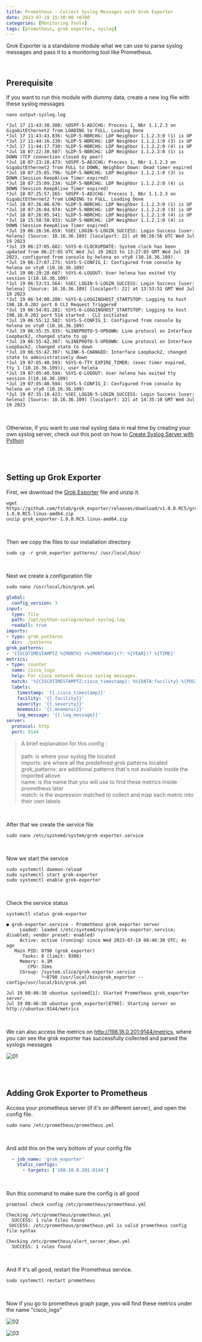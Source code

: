 ```yaml
---
title: Prometheus - Collect Syslog Messages with Grok Exporter
date: 2023-07-19 15:30:00 +0700
categories: [Monitoring Tools]
tags: [prometheus, grok exporter, syslog]
---
```



Grok Exporter is a standalone module what we can use to parse syslog messages and pass it to a monitoring tool like Prometheus.

<br>

## Prerequisite

If you want to run this module with dummy data, create a new log file with these syslog messages

```shell
nano output-syslog.log
```

```
*Jul 17 11:43:38.380: %OSPF-5-ADJCHG: Process 1, Nbr 1.1.2.3 on GigabitEthernet2 from LOADING to FULL, Loading Done
*Jul 17 11:43:43.836: %LDP-5-NBRCHG: LDP Neighbor 1.1.2.3:0 (1) is UP
*Jul 17 11:44:16.139: %LDP-5-NBRCHG: LDP Neighbor 1.1.2.1:0 (3) is UP
*Jul 17 11:44:17.730: %LDP-5-NBRCHG: LDP Neighbor 1.1.2.2:0 (4) is UP
*Jul 18 07:22:30.507: %LDP-5-NBRCHG: LDP Neighbor 1.1.2.3:0 (1) is DOWN (TCP connection closed by peer)
*Jul 18 07:23:10.473: %OSPF-5-ADJCHG: Process 1, Nbr 1.1.2.3 on GigabitEthernet2 from FULL to DOWN, Neighbor Down: Dead timer expired
*Jul 18 07:25:05.796: %LDP-5-NBRCHG: LDP Neighbor 1.1.2.1:0 (3) is DOWN (Session KeepAlive Timer expired)
*Jul 18 07:25:09.234: %LDP-5-NBRCHG: LDP Neighbor 1.1.2.2:0 (4) is DOWN (Session KeepAlive Timer expired)
*Jul 18 07:25:57.265: %OSPF-5-ADJCHG: Process 1, Nbr 1.1.2.3 on GigabitEthernet2 from LOADING to FULL, Loading Done
*Jul 18 07:26:00.670: %LDP-5-NBRCHG: LDP Neighbor 1.1.2.3:0 (1) is UP
*Jul 18 07:26:04.974: %LDP-5-NBRCHG: LDP Neighbor 1.1.2.2:0 (3) is UP
*Jul 18 07:26:05.541: %LDP-5-NBRCHG: LDP Neighbor 1.1.2.1:0 (4) is UP
*Jul 18 15:58:58.933: %LDP-5-NBRCHG: LDP Neighbor 1.1.2.1:0 (4) is DOWN (Session KeepAlive Timer expired)
*Jul 19 06:26:56.659: %SEC_LOGIN-5-LOGIN_SUCCESS: Login Success [user: helena] [Source: 10.16.36.109] [localport: 22] at 06:26:56 UTC Wed Jul 19 2023
*Jul 19 06:27:05.682: %SYS-6-CLOCKUPDATE: System clock has been updated from 06:27:05 UTC Wed Jul 19 2023 to 13:27:05 GMT Wed Jul 19 2023, configured from console by helena on vty0 (10.16.36.109).
*Jul 19 06:27:07.275: %SYS-5-CONFIG_I: Configured from console by helena on vty0 (10.16.36.109)
*Jul 19 06:29:28.607: %SYS-6-LOGOUT: User helena has exited tty session 1(10.16.36.109)
*Jul 19 06:53:51.564: %SEC_LOGIN-5-LOGIN_SUCCESS: Login Success [user: helena] [Source: 10.16.36.109] [localport: 22] at 13:53:51 GMT Wed Jul 19 2023
*Jul 19 06:54:00.280: %SYS-6-LOGGINGHOST_STARTSTOP: Logging to host 198.18.0.202 port 0 CLI Request Triggered
*Jul 19 06:54:01.281: %SYS-6-LOGGINGHOST_STARTSTOP: Logging to host 198.18.0.202 port 514 started - CLI initiated
*Jul 19 06:55:12.582: %SYS-5-CONFIG_I: Configured from console by helena on vty0 (10.16.36.109)
*Jul 19 06:55:35.935: %LINEPROTO-5-UPDOWN: Line protocol on Interface Loopback2, changed state to up
*Jul 19 06:55:42.307: %LINEPROTO-5-UPDOWN: Line protocol on Interface Loopback2, changed state to down
*Jul 19 06:55:42.307: %LINK-5-CHANGED: Interface Loopback2, changed state to administratively down
*Jul 19 07:05:40.593: %SYS-6-TTY_EXPIRE_TIMER: (exec timer expired, tty 1 (10.16.36.109)), user helena
*Jul 19 07:05:40.594: %SYS-6-LOGOUT: User helena has exited tty session 1(10.16.36.109)
*Jul 19 07:05:40.594: %SYS-5-CONFIG_I: Configured from console by helena on vty0 (10.16.36.109)
*Jul 19 07:35:10.423: %SEC_LOGIN-5-LOGIN_SUCCESS: Login Success [user: helena] [Source: 10.16.36.109] [localport: 22] at 14:35:10 GMT Wed Jul 19 2023
```

<br>

Otherwise, if you want to use real syslog data in real time by creating your own syslog server, check out this post on how to [Create Syslog Server with Python](https://helenaferdy.github.io/posts/python-syslog/)

<br>
<br>


## Setting up Grok Exporter

First, we download the [Grok Exporter](https://github.com/fstab/grok_exporter/releases/download/v1.0.0.RC5/grok_exporter-1.0.0.RC5.linux-amd64.zip) file and unzip it.

```shell
wget https://github.com/fstab/grok_exporter/releases/download/v1.0.0.RC5/grok_exporter-1.0.0.RC5.linux-amd64.zip
unzip grok_exporter-1.0.0.RC5.linux-amd64.zip
```

<br>

Then we copy the files to our installation directory

```shell
sudo cp -r grok_exporter patterns/ /usr/local/bin/
```

<br>

Next we create a configuration file

```shell
sudo nano /usr/local/bin/grok.yml
```

```yml
global:
  config_version: 3
input:
  type: file
  path: /opt/python-syslog/output-syslog.log
  readall: true
imports:
- type: grok_patterns
  dir: ./patterns
grok_patterns:
- 'CISCOTIMESTAMPTZ %{MONTH} +%{MONTHDAY}(?: %{YEAR})? %{TIME}'
metrics:
- type: counter
  name: cisco_logx
  help: For cisco network device syslog messages. 
  match: '%{CISCOTIMESTAMPTZ:cisco_timestamp}: %%{DATA:facility}-%{POSINT:severity:int}-%{DATA:mnemonic}: %{GREEDYDATA:log_message}'
  labels:
    timestamp: '{{.cisco_timestamp}}'
    facility: '{{.facility}}'
    severity: '{{.severity}}'
    mnemonic: '{{.mnemonic}}'
    log_message: '{{.log_message}}'
server:
  protocol: http
  port: 9144
```

> A brief explanation for this config : <br><br>
> path: is where your syslog file located <br>
> imports: are where all the predefined grok patterns located <br>
> grok_patterns: are additional patterns that's not available inside the imported above <br>
> name: is the name that you will use to find these metrics inside prometheus later <br>
> match: is the expression matched to collect and map each metric into their own labels <br>


<br>

After that we create the service file

```shell
sudo nano /etc/systemd/system/grok-exporter.service
```

<br>

Now we start the service

```shell
sudo systemctl daemon-reload
sudo systemctl start grok-exporter
sudo systemctl enable grok-exporter
```

<br>

Check the service status

```shell
systemctl status grok-exporter
```

```shell
● grok-exporter.service - Prometheus grok_exporter server
     Loaded: loaded (/etc/systemd/system/grok-exporter.service; disabled; vendor preset: enabled)
     Active: active (running) since Wed 2023-07-19 08:46:30 UTC; 4s ago
   Main PID: 8790 (grok_exporter)
      Tasks: 8 (limit: 9386)
     Memory: 4.1M
        CPU: 32ms
     CGroup: /system.slice/grok-exporter.service
             └─8790 /usr/local/bin/grok_exporter --config=/usr/local/bin/grok.yml

Jul 19 08:46:30 ubuntux systemd[1]: Started Prometheus grok_exporter server.
Jul 19 08:46:30 ubuntux grok_exporter[8790]: Starting server on http://ubuntux:9144/metrics
```

<br>

We can also access the metrics on http://198.18.0.201:9144/metrics, where you can see the grok exporter has successfully collected and parsed the syslogs messages

![01](/static/2023-07-19-grok/01.png)

<br>
<br>

## Adding Grok Exporter to Prometheus

Access your prometheus server (if it's on different server), and open the config file.

```shell
sudo nano /etc/prometheus/prometheus.yml
```

<br>

And add this on the very bottom of your config file

```yml
  - job_name: 'grok_exporter'
    static_configs:
      - targets: ['198.18.0.201:9144']
```

<br>

Run this command to make sure the config is all good

```shell
promtool check config /etc/prometheus/prometheus.yml
```

```
Checking /etc/prometheus/prometheus.yml
  SUCCESS: 1 rule files found
 SUCCESS: /etc/prometheus/prometheus.yml is valid prometheus config file syntax

Checking /etc/prometheus/alert_server_down.yml
  SUCCESS: 1 rules found
```


<br>

And if it's all good, restart the Prometheus service.

```shell
sudo systemctl restart prometheus
```

<br>

Now if you go to prometheus graph page, you will find these metrics under the name "cisco_logx"

![02](/static/2023-07-19-grok/02.png)

![03](/static/2023-07-19-grok/03.png)